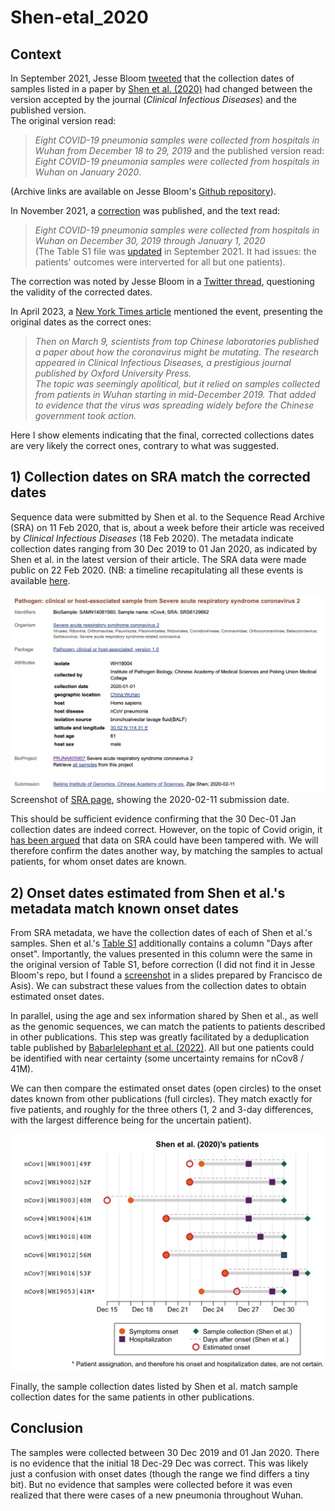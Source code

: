 # Shen-etal_2020

## Context  

In September 2021, Jesse Bloom [tweeted](https://x.com/jbloom_lab/status/1432903937212891136?s=20) that the collection dates of samples listed in a paper by [Shen et al. (2020)](https://academic.oup.com/cid/article/71/15/713/5780800) had changed between the version accepted by the journal (*Clinical Infectious Diseases*) and the published version.  
The original version read:   
> *Eight COVID-19 pneumonia samples were collected from hospitals in Wuhan from December 18 to 29, 2019*
and the published version read:  
> *Eight COVID-19 pneumonia samples were collected from hospitals in Wuhan on January 2020*.  

(Archive links are available on Jesse Bloom's [Github repository](https://github.com/jbloom/SARS-CoV-2_Shen_et_al)).

In November 2021, a [correction](https://academic.oup.com/cid/article/73/12/2374/6427503
) was published, and the text read: 
> *Eight COVID-19 pneumonia samples were collected from hospitals in Wuhan on December 30, 2019 through January 1, 2020*  
(The Table S1 file was [updated](img/TableS1_v2_metadata.png) in September 2021. It had issues: the patients' outcomes were interverted for all but one patients).  

The correction was noted by Jesse Bloom in a [Twitter thread](https://x.com/jbloom_lab/status/1509599601753395210?s=20), questioning the validity of the corrected dates.  

In April 2023, a [New York Times article](https://www.nytimes.com/2023/04/23/world/europe/chinese-censorship-covid.html) mentioned the event, presenting the original dates as the correct ones:  
> *Then on March 9, scientists from top Chinese laboratories published a paper about how the coronavirus might be mutating. The research appeared in Clinical Infectious Diseases, a prestigious journal published by Oxford University Press.*  
> *The topic was seemingly apolitical, but it relied on samples collected from patients in Wuhan starting in mid-December 2019. That added to evidence that the virus was spreading widely before the Chinese government took action.*
 
Here I show elements indicating that the final, corrected collections dates are very likely the correct ones, contrary to what was suggested. 

## 1) Collection dates on SRA match the corrected dates

Sequence data were submitted by Shen et al. to the Sequence Read Archive (SRA) on 11 Feb 2020, that is, about a week before their article was received by *Clinical Infectious Diseases* (18 Feb 2020). The metadata indicate collection dates ranging from 30 Dec 2019 to 01 Jan 2020, as indicated by Shen et al. in the latest version of their article. The SRA data were made public on 22 Feb 2020. (NB: a timeline recapitulating all these events is available [here](data/timeline.csv).

![SRA screenshot](img/SRA_screenshot_nCov4.png)  
Screenshot of [SRA page](https://www.ncbi.nlm.nih.gov/biosample/14081560), showing the 2020-02-11 submission date. 

This should be sufficient evidence confirming that the 30 Dec-01 Jan collection dates are indeed correct. However, on the topic of Covid origin, it [has been argued](https://x.com/Ayjchan/status/1320348838205526016?s=20) that data on SRA could have been tampered with. We will therefore confirm the dates another way, by matching the samples to actual patients, for whom onset dates are known. 
 
 ## 2) Onset dates estimated from Shen et al.'s metadata match known onset dates
 
 From SRA metadata, we have the collection dates of each of Shen et al.'s samples. Shen et al.'s [Table S1](https://oup.silverchair-cdn.com/oup/backfile/Content_public/Journal/cid/71/15/10.1093_cid_ciaa203/6/ciaa203_suppl_supplementary_tables_s1-s6.xlsx?Expires=1702851296&Signature=QOB79x~8oxkYCxDC~kmzC3HmLHlWzoK1c-I9FRaO6nYollFklsh0rh9dQRy2wtEkFeJTzt3g~9UIdLZOvAVPL0-6AJsTQsxM4HWHKy8JnBon3DITcdvVlHLjkl-EHT~4Re5ldyRuL~H4-SstCzD1E1IZzg69~V7Di4lLFuxjPmNXHumYktmPfAXaocW7auh82j525fZmRlcZttQuA7CA4C2SOh-aSnX8jPtnviju-AyZoVTbKbHdzhU9JveMNwO8ibX~Bh7qO6i3I84~3EHX9edBVaf3WZ9MXa8OHOD5GWyu9vIsXiijKoITz0a~kTxBDSgmOaHyvcSk1Ew6isMKUw__&Key-Pair-Id=APKAIE5G5CRDK6RD3PGA) additionally contains a column "Days after onset". Importantly, the values presented in this column were the same in the original version of Table S1, before correction (I did not find it in Jesse Bloom's repo, but I found a [screenshot](img/TableS1_v1.png) in a slides prepared by Francisco de Asis). We can substract these values from the collection dates to obtain estimated onset dates.  
 
 In parallel, using the age and sex information shared by Shen et al., as well as the genomic sequences, we can match the patients to patients described in other publications. This step was greatly facilitated by a deduplication table published by [Babarlelephant et al. (2022)](https://zenodo.org/records/6672912). All but one patients could be identified with near certainty (some uncertainty remains for nCov8 / 41M).
 
 We can then compare the estimated onset dates (open circles) to the onset dates known from other publications (full circles). They match exactly for five patients, and roughly for the three others (1, 2 and 3-day differences, with the largest difference being for the uncertain patient). 
 
 ![onset dates](scripts/plotDates.png)
 
 Finally, the sample collection dates listed by Shen et al. match sample collection dates for the same patients in other publications. 
 
 ## Conclusion
 
 The samples were collected between 30 Dec 2019 and 01 Jan 2020. There is no evidence that the initial 18 Dec-29 Dec was correct. This was likely just a confusion with onset dates (though the range we find differs a tiny bit). But no evidence that samples were collected before it was even realized that there were cases of a new pneumonia throughout Wuhan. 








  
